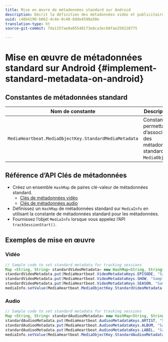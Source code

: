 ```yaml
---
title: Mise en œuvre de métadonnées standard sur Android
description: Décrit la définition des métadonnées vidéo et publicitaires standard à envoyer avec les appels de suivi sur Android.
uuid: c48b4190-b062-4c4e-9c40-8dde4598a50e
translation-type: ht
source-git-commit: 7da115fae0a05548173e8ca3ec68fae250128775

---
```



# Mise en œuvre de métadonnées standard sur Android {#implement-standard-metadata-on-android}

## Constantes de métadonnées standard

| Nom de constante | Description   |
|---|---|
| `MediaHeartbeat.MediaObjectKey.StandardMediaMetadata` | Constante permettant d’associer des métadonnées standard à `MediaObject`. |

## Référence d’API Clés de métadonnées

* Créez un ensemble `HashMap` de paires clé-valeur de métadonnées standard.
   * [Clés de métadonnées vidéo](https://adobe-marketing-cloud.github.io/media-sdks/reference/android/com/adobe/primetime/va/simple/MediaHeartbeat.VideoMetadataKeys.html)
   * [Clés de métadonnées audio](https://adobe-marketing-cloud.github.io/media-sdks/reference/android/com/adobe/primetime/va/simple/MediaHeartbeat.AudioMetadataKeys.html)
* Définissez un `HashMap` de métadonnées standard sur `MediaInfo` en utilisant la constante de métadonnées standard pour les métadonnées.
* Fournissez l’objet `MediaInfo` lorsque vous appelez l’API `trackSessionStart()`.

## Exemples de mise en œuvre

### Vidéo

```java
// Sample code to set standard metadata for tracking sessions 
Map <String, String> standardVideoMetadata= new HashMap<String, String>(); 
standardVideoMetadata.put(MediaHeartbeat.VideoMetadataKeys.EPISODE, "Sample Episode"); 
standardVideoMetadata.put(MediaHeartbeat.VideoMetadataKeys.SHOW, "Sample Show"); 
standardVideoMetadata.put(MediaHeartbeat.VideoMetadataKeys.SEASON, "Sample Season"); 
mediaInfo.setValue(MediaHeartbeat.MediaObjectKey.StandardVideoMetadata, standardVideoMetadata);
```

### Audio

```java
// Sample code to set standard metadata for tracking sessions 
Map <String, String> standardAudiooMetadata= new HashMap<String, String>(); 
standardAudiooMetadata.put(MediaHeartbeat.AudiooMetadataKeys.ARTIST, "Sample Artist"); 
standardAudiooMetadata.put(MediaHeartbeat.AudiooMetadataKeys.ALBUM, "Sample Album"); 
standardAudiooMetadata.put(MediaHeartbeat.AudiooMetadataKeys.LABEL, "Sample Label"); 
mediaInfo.setValue(MediaHeartbeat.MediaObjectKey.StandardAudiooMetadata, standardAudiooMetadata);
```
